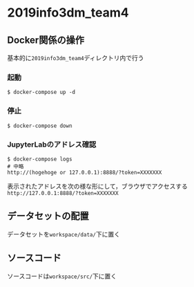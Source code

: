 # 2019info3dm_team4

## Docker関係の操作

基本的に`2019info3dm_team4`ディレクトリ内で行う

### 起動

```
$ docker-compose up -d
```

### 停止

```
$ docker-compose down
```

### JupyterLabのアドレス確認

```
$ docker-compose logs
# 中略
http://(hogehoge or 127.0.0.1):8888/?token=XXXXXXX
```

表示されたアドレスを次の様な形にして，ブラウザでアクセスする
`http://127.0.0.1:8888/?token=XXXXXXX`


## データセットの配置

データセットを`workspace/data/`下に置く

## ソースコード

ソースコードは`workspace/src/`下に置く
